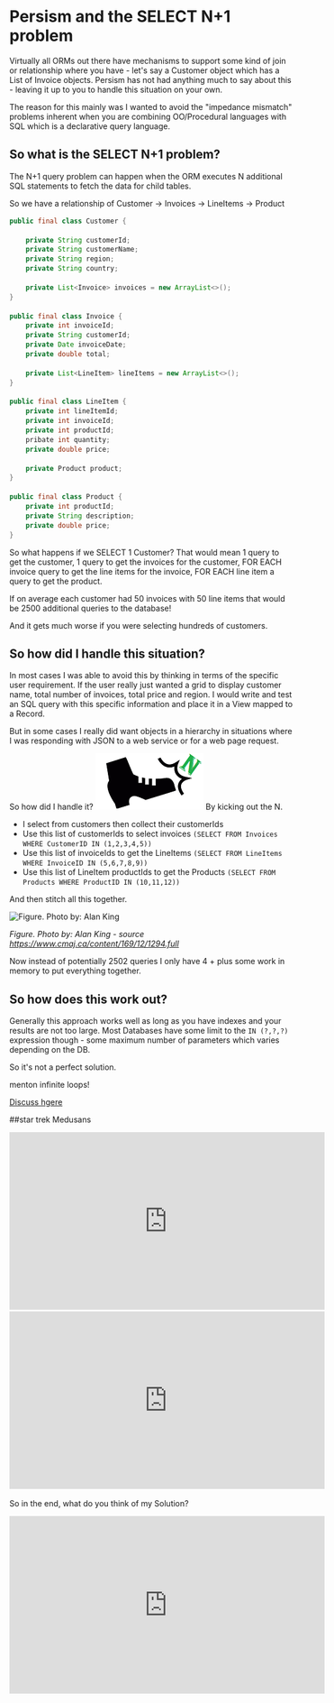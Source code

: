 # Persism and the SELECT N+1 problem

Virtually all ORMs out there have mechanisms to support some kind of join or relationship where you 
have - let's say a Customer object which has a List of Invoice objects. Persism has not had anything
much to say about this - leaving it up to you to handle this situation on your own.

The reason for this mainly was I wanted to avoid the "impedance mismatch" problems inherent 
when you are combining OO/Procedural languages with SQL which is a declarative query language.

## So what is the SELECT N+1 problem?

The N+1 query problem can happen when the ORM executes N additional SQL statements to fetch 
the data for child tables.

So we have a relationship of Customer -> Invoices -> LineItems -> Product

```java
public final class Customer {

    private String customerId;
    private String customerName;
    private String region;
    private String country;

    private List<Invoice> invoices = new ArrayList<>();
}

public final class Invoice {
    private int invoiceId;
    private String customerId;
    private Date invoiceDate;
    private double total;
    
    private List<LineItem> lineItems = new ArrayList<>();
} 

public final class LineItem {
    private int lineItemId;
    private int invoiceId;
    private int productId;
    pribate int quantity;
    private double price;     

    private Product product;
} 

public final class Product {
    private int productId;
    private String description;
    private double price;
} 
```

So what happens if we SELECT 1 Customer? That would mean 1 query to get the customer, 1 query to get the invoices for 
the customer, FOR EACH invoice query to get the line items for the invoice, FOR EACH line item a query to get the product.

If on average each customer had 50 invoices with 50 line items that would be 2500 additional queries to the database!

And it gets much worse if you were selecting hundreds of customers.

## So how did I handle this situation?

In most cases I was able to avoid this by thinking in terms of the specific user requirement. If the user really just 
wanted a grid to display customer name, total number of invoices, total price and region. I would write and test an 
SQL query with this specific information and place it in a View mapped to a Record.

But in some cases I really did want objects in a hierarchy in situations where I was responding with JSON to a web 
service or for a web page request.

So how did I handle it? ![Goodbye N](img/BootN.png) By kicking out the N.

* I select from customers then collect their customerIds
* Use this list of customerIds to select invoices `(SELECT FROM Invoices WHERE CustomerID IN (1,2,3,4,5))`
* Use this list of invoiceIds to get the LineItems `(SELECT FROM LineItems WHERE InvoiceID IN (5,6,7,8,9))`
* Use this list of LineItem productIds to get the Products `(SELECT FROM Products WHERE ProductID IN (10,11,12))`

And then stitch all this together.

![Figure. Photo by: Alan King](https://www.cmaj.ca/content/cmaj/169/12/1294/F1.medium.gif)

*Figure. Photo by: Alan King - source https://www.cmaj.ca/content/169/12/1294.full* 


Now instead of potentially 2502 queries I only have 4 + plus some work in memory to put everything together.

## So how does this work out?

Generally this approach works well as long as you have indexes and your results are not too large. Most Databases
have some limit to the `IN (?,?,?)` expression though - some maximum number of parameters which varies depending 
on the DB.

So it's not a perfect solution.



menton infinite loops!

[Discuss hgere](https://github.com/sproket/Persism/issues/26)


##star trek Medusans 

<iframe width="560" height="315" src="https://www.youtube.com/embed/Ljhqz6pF_Uo" title="YouTube video player" 
frameborder="0" allow="accelerometer; autoplay; clipboard-write; encrypted-media; gyroscope; 
picture-in-picture" allowfullscreen></iframe>

<iframe width="560" height="315" src="https://www.youtube.com/embed/txFjpTX0v0E" title="YouTube video player" 
frameborder="0" allow="accelerometer; autoplay; clipboard-write; encrypted-media; gyroscope; 
picture-in-picture" allowfullscreen></iframe>

So in the end, what do you think of my Solution?

<iframe width="560" height="315" src="https://www.youtube.com/embed/AhdJuYoVVZ0" title="What do you think of my solution?"
frameborder="0" allow="accelerometer; autoplay; clipboard-write; encrypted-media; gyroscope;
picture-in-picture" allowfullscreen></iframe>
